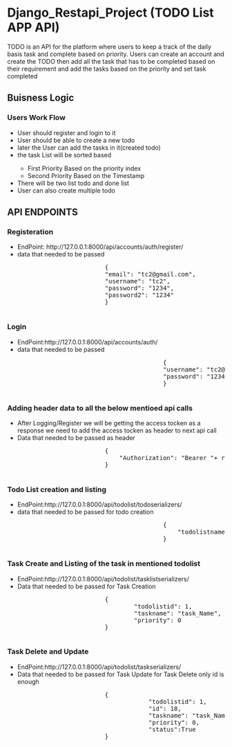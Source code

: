 # Django_Restapi_Project (TODO List APP API) 
<div>
TODO is an API for the platform where users to keep a track of the daily basis task and complete based on priority.
Users can create an account and create the TODO then add all the task that has to be completed based on their requirement and add the tasks based on the priority and set task completed 
</div>  
<h2>Buisness Logic</h2>
    <h3>Users Work Flow</h3>
    <ul>
        <li>User should register and login to it</li>
        <li>User should be able to create a new todo</li>
        <li>later the User can add the tasks in it(created todo)</li>
        <li>the task List will be sorted based</li>
        <ul>
          <li>First Priority Based on the priority index</li>
          <li>Second Priority Based on the Timestamp</li>  
        </ul>
        <li>There will be two list todo and done list</li>
        <li>User can also create multiple todo</li>       
    </ul>
<h2>API ENDPOINTS</h2>
        <div class="endpoints_div">
            <h3>Registeration</h3>
            <ul>
                <li>EndPoint: <span class="remoteURL">http://127.0.0.1:8000/</span><span>api/accounts/auth/register/</span></li>
                <li><span>data that needed to be passed </span>
                    <pre>
                        {
                        "email": "tc2@gmail.com",
                        "username": "tc2", 
                        "password": "1234",
                        "password2": "1234"
                        }
                    </pre>    
                </li>
            </ul>
            <h3>Login</h3>
            <ul>
                <li>EndPoint:<span class="remoteURL">http://127.0.0.1:8000/</span><span>api/accounts/auth/</span></li>
                <li><span>data that needed to be passed </span>
                    <pre>
                                        {
                                        "username": "tc2@gmail.com", # "admin"
                                        "password": "1234"
                                        }
                    </pre>
                </li>
            </ul>
            <h3>Adding header data to all the below mentioed api calls</h3>
            <ul>
                <li>After Logging/Register we will be getting the access tocken as a response we need to add the access tocken as header to next api call </li>
                <li><span>Data that needed to be passed as header</span>
                    <pre>
                        {
                            "Authorization": "Bearer "+ response_from_login['access']
                        }
                    </pre>    
                </li>
            </ul>
            <h3>Todo List creation and listing</h3>
            <ul>
                <li>EndPoint:<span class="remoteURL">http://127.0.0.1:8000/</span><span>api/todolist/todoserializers/</span></li>
                <li><span>data that needed to be passed for todo creation </span>
                    <pre>
                                        {
                                            "todolistname": "TodoList_name"
                                        }
                    </pre>
                </li>
            </ul>    
            <h3>Task Create and Listing of the task in mentioned todolist</h3>
            <ul>
                <li>EndPoint:<span class="remoteURL">http://127.0.0.1:8000/</span><span>api/todolist/tasklistserializers/</span></li>
                <li><span>Data that needed to be passed for Task Creation </span>
                    <pre>
                        {
                                "todolistid": 1,
                                "taskname": "task_Name",
                                "priority": 0
                        }
                    </pre>
                </li>
            </ul>    
            <h3>Task Delete and Update</h3>
            <ul>
                <li>EndPoint:<span class="remoteURL">http://127.0.0.1:8000/</span><span>api/todolist/taskserializers/</span></li>
                <li><span>Data that needed to be passed for Task Update for Task Delete only id is enough</span>
                    <pre>
                        {
                                    "todolistid": 1,
                                    "id": 18,
                                    "taskname": "task_Name",
                                    "priority": 0,
                                    "status":True
                        }
                    </pre>
                </li>
            </ul>
        </div>

